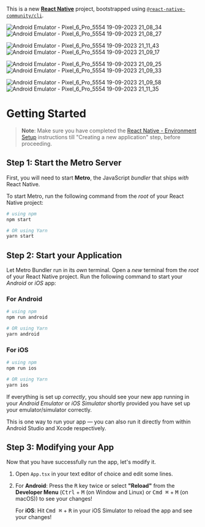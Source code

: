 This is a new [**React Native**](https://reactnative.dev) project, bootstrapped using [`@react-native-community/cli`](https://github.com/react-native-community/cli).

![Android Emulator - Pixel_6_Pro_5554 19-09-2023 21_08_34](https://github.com/spraveensundar/Movie-App-React-Native/assets/131776093/abe6eaf6-9fa7-4953-9b8a-0e1e963a7057)        ![Android Emulator - Pixel_6_Pro_5554 19-09-2023 21_08_27](https://github.com/spraveensundar/Movie-App-React-Native/assets/131776093/2ce75220-5e9c-48a6-a73f-712b72e43198)


![Android Emulator - Pixel_6_Pro_5554 19-09-2023 21_11_43](https://github.com/spraveensundar/Movie-App-React-Native/assets/131776093/e9d2647b-0956-4b38-8b71-a8a2d86ff6c1)   ![Android Emulator - Pixel_6_Pro_5554 19-09-2023 21_09_17](https://github.com/spraveensundar/Movie-App-React-Native/assets/131776093/01166f81-d162-4b36-8df9-3650d8cade8f)


![Android Emulator - Pixel_6_Pro_5554 19-09-2023 21_09_25](https://github.com/spraveensundar/Movie-App-React-Native/assets/131776093/b6f0afba-79ba-4bd9-989a-686f0c20ba7e)    ![Android Emulator - Pixel_6_Pro_5554 19-09-2023 21_09_33](https://github.com/spraveensundar/Movie-App-React-Native/assets/131776093/2c3a2f01-5f28-418a-9fab-deb21ab0e0f8)



![Android Emulator - Pixel_6_Pro_5554 19-09-2023 21_09_58](https://github.com/spraveensundar/Movie-App-React-Native/assets/131776093/4cc21f6b-6c13-43b7-bbc4-4085d3359eda)    ![Android Emulator - Pixel_6_Pro_5554 19-09-2023 21_11_35](https://github.com/spraveensundar/Movie-App-React-Native/assets/131776093/b6b3802c-d817-4519-8ce5-8398efc773b6)








# Getting Started

>**Note**: Make sure you have completed the [React Native - Environment Setup](https://reactnative.dev/docs/environment-setup) instructions till "Creating a new application" step, before proceeding.

## Step 1: Start the Metro Server

First, you will need to start **Metro**, the JavaScript _bundler_ that ships _with_ React Native.

To start Metro, run the following command from the _root_ of your React Native project:

```bash
# using npm
npm start

# OR using Yarn
yarn start
```

## Step 2: Start your Application

Let Metro Bundler run in its _own_ terminal. Open a _new_ terminal from the _root_ of your React Native project. Run the following command to start your _Android_ or _iOS_ app:

### For Android

```bash
# using npm
npm run android

# OR using Yarn
yarn android
```

### For iOS

```bash
# using npm
npm run ios

# OR using Yarn
yarn ios
```

If everything is set up _correctly_, you should see your new app running in your _Android Emulator_ or _iOS Simulator_ shortly provided you have set up your emulator/simulator correctly.

This is one way to run your app — you can also run it directly from within Android Studio and Xcode respectively.

## Step 3: Modifying your App

Now that you have successfully run the app, let's modify it.

1. Open `App.tsx` in your text editor of choice and edit some lines.
2. For **Android**: Press the <kbd>R</kbd> key twice or select **"Reload"** from the **Developer Menu** (<kbd>Ctrl</kbd> + <kbd>M</kbd> (on Window and Linux) or <kbd>Cmd ⌘</kbd> + <kbd>M</kbd> (on macOS)) to see your changes!

   For **iOS**: Hit <kbd>Cmd ⌘</kbd> + <kbd>R</kbd> in your iOS Simulator to reload the app and see your changes!

